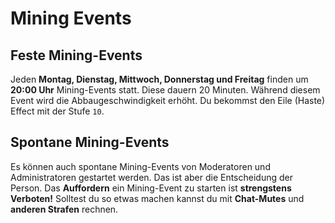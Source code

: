 # Mining Events

## Feste Mining-Events
Jeden **Montag, Dienstag, Mittwoch, Donnerstag und Freitag** finden um **20:00 Uhr** Mining-Events statt.
Diese dauern 20 Minuten. Während diesem Event wird die Abbaugeschwindigkeit erhöht.
Du bekommst den Eile (Haste) Effect mit der Stufe `10`.

## Spontane Mining-Events
Es können auch spontane Mining-Events von Moderatoren und Administratoren gestartet werden.
Das ist aber die Entscheidung der Person.
Das **Auffordern** ein Mining-Event zu starten ist **strengstens Verboten!**
Solltest du so etwas machen kannst du mit **Chat-Mutes** und **anderen Strafen** rechnen.